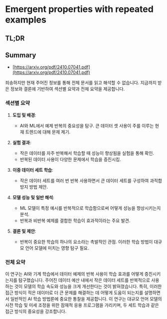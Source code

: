 # Emergent properties with repeated examples
## TL;DR
## Summary
- [https://arxiv.org/pdf/2410.07041.pdf](https://arxiv.org/pdf/2410.07041.pdf)

죄송하지만 현재 주어진 정보를 통해 전체 문서를 읽고 해석할 수 없습니다. 지금까지 받은 정보와 결론에 기반하여 섹션별 요약과 전체 요약을 제공합니다.

### 섹션별 요약
1. **도입 및 배경**:
   - AI와 ML에서 예제 반복의 중요성을 탐구. 큰 데이터 셋 사용이 주를 이루는 현재 트렌드에 대해 문제 제기.
   
2. **실험 결과**:
   - 작은 데이터를 자주 반복해서 학습할 때 성능이 향상됨을 실험을 통해 확인.
   - 반복된 데이터 사용이 다양한 문제에서 학습을 증진시킴.

3. **이중 데이터 세트 학습**:
   - 작은 데이터 세트를 여러 번 반복 사용하면서 큰 데이터 세트를 구성하여 과적합 방지 방법 제안.
   
4. **모델 성능 및 일반 해석**:
   - ML 모델이 특정 예시를 반복적으로 학습함으로써 어떻게 성능을 향상시키는지 분석.
   - 반복과 비반복 예제를 결합한 학습이 효과적이라는 주요 발견.

5. **결론 및 제안**:
   - 반복이 중요한 학습의 하나의 요소라는 촉발적인 관점. 이러한 학습 방법이 대규모 언어 모델에 미치는 영향 탐구 필요.

### 전체 요약
이 연구는 AI와 기계 학습에서 데이터 예제의 반복 사용이 학습 효과를 어떻게 증진시키는지를 탐구했습니다. 주어진 데이터 예산 내에서 작은 데이터 세트를 반복적으로 사용하는 것이 모델의 학습 속도와 성능을 크게 개선한다는 것이 밝혀졌습니다. 특히, 이러한 접근 방식이 적은 데이터로 더 큰 문제를 해결하는 데 어떻게 도움이 되는지를 설명하면서 일반적인 AI 학습 방법론에 중요한 통찰을 제공합니다. 이 연구는 대규모 언어 모델의 사전 학습 및 미세 조정을 위한 잠재적 응용 프로그램을 가리키며, 두 세트 학습과 같은 접근 방식의 중요성을 강조합니다.